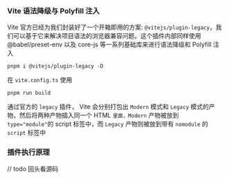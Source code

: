 ### Vite 语法降级与 Polyfill 注入

Vite 官方已经为我们封装好了一个开箱即用的方案: `@vitejs/plugin-legacy`，我们可以基于它来解决项目语法的浏览器兼容问题。这个插件内部同样使用 @babel/preset-env 以及 core-js 等一系列基础库来进行语法降级和 Polyfill 注入

```
pnpm i @vitejs/plugin-legacy -D
```

在 `vite.config.ts` 使用

```
pnpm run build
```

通过官方的 `legacy` 插件， Vite 会分别打包出 `Modern` 模式和 `Legacy` 模式的产物，然后将两种产物插入同一个 HTML `里面，Modern` 产物被放到 `type="module"`的 script 标签中，而 `Legacy` 产物则被放到带有 `nomodule` 的 `script` 标签中

### 插件执行原理

// todo 回头看源码
